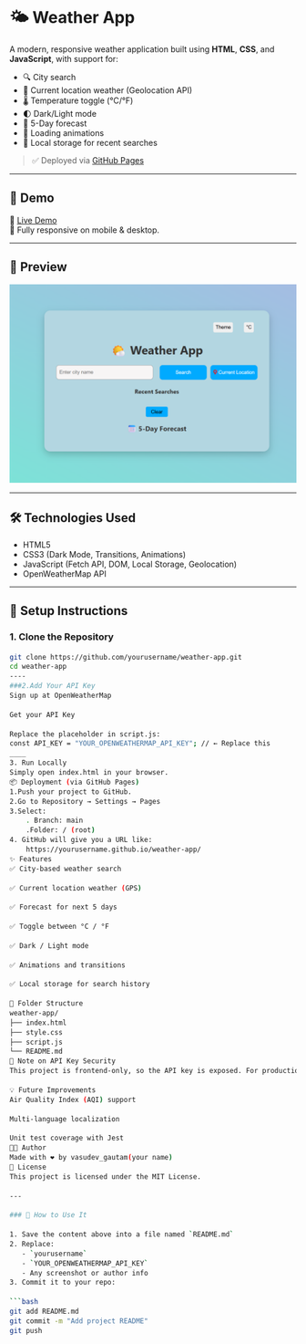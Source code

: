 # 🌤️ Weather App

A modern, responsive weather application built using **HTML**, **CSS**, and **JavaScript**, with support for:

- 🔍 City search
- 📍 Current location weather (Geolocation API)
- 🌡️ Temperature toggle (°C/°F)
- 🌓 Dark/Light mode
- 📆 5-Day forecast
- 🔄 Loading animations
- 💾 Local storage for recent searches

> ✅ Deployed via [GitHub Pages](https://vasudevgautam.github.io/Weather_App/)

---

## 🚀 Demo

🔗 [Live Demo](https://vasudevgautam.github.io/Weather_App/)  
📱 Fully responsive on mobile & desktop.

---

## 📸 Preview

![Weather App Screenshot](screenshot.png)

---

## 🛠️ Technologies Used

- HTML5
- CSS3 (Dark Mode, Transitions, Animations)
- JavaScript (Fetch API, DOM, Local Storage, Geolocation)
- OpenWeatherMap API

---

## 🔑 Setup Instructions

### 1. Clone the Repository

```bash
git clone https://github.com/yourusername/weather-app.git
cd weather-app
----
###2.Add Your API Key
Sign up at OpenWeatherMap

Get your API Key

Replace the placeholder in script.js:
const API_KEY = "YOUR_OPENWEATHERMAP_API_KEY"; // ← Replace this
____
3. Run Locally
Simply open index.html in your browser.
📦 Deployment (via GitHub Pages)
1.Push your project to GitHub.
2.Go to Repository → Settings → Pages
3.Select:
    . Branch: main
    .Folder: / (root)
4. GitHub will give you a URL like:
    https://yourusername.github.io/weather-app/
✨ Features
✅ City-based weather search

✅ Current location weather (GPS)

✅ Forecast for next 5 days

✅ Toggle between °C / °F

✅ Dark / Light mode

✅ Animations and transitions

✅ Local storage for search history

📂 Folder Structure
weather-app/
├── index.html
├── style.css
├── script.js
└── README.md
🔐 Note on API Key Security
This project is frontend-only, so the API key is exposed. For production apps, consider using a backend proxy to hide the key.

💡 Future Improvements
Air Quality Index (AQI) support

Multi-language localization

Unit test coverage with Jest
🧑‍💻 Author
Made with ❤️ by vasudev_gautam(your name)
📝 License
This project is licensed under the MIT License.

---

### 📌 How to Use It

1. Save the content above into a file named `README.md`
2. Replace:
   - `yourusername`
   - `YOUR_OPENWEATHERMAP_API_KEY`
   - Any screenshot or author info
3. Commit it to your repo:

```bash
git add README.md
git commit -m "Add project README"
git push


